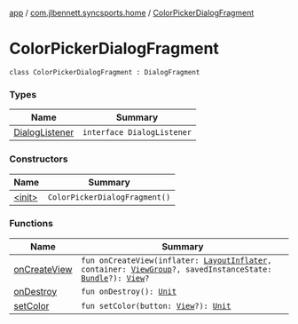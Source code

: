 [app](../../index.md) / [com.jlbennett.syncsports.home](../index.md) / [ColorPickerDialogFragment](./index.md)

# ColorPickerDialogFragment

`class ColorPickerDialogFragment : DialogFragment`

### Types

| Name | Summary |
|---|---|
| [DialogListener](-dialog-listener/index.md) | `interface DialogListener` |

### Constructors

| Name | Summary |
|---|---|
| [&lt;init&gt;](-init-.md) | `ColorPickerDialogFragment()` |

### Functions

| Name | Summary |
|---|---|
| [onCreateView](on-create-view.md) | `fun onCreateView(inflater: `[`LayoutInflater`](https://developer.android.com/reference/android/view/LayoutInflater.html)`, container: `[`ViewGroup`](https://developer.android.com/reference/android/view/ViewGroup.html)`?, savedInstanceState: `[`Bundle`](https://developer.android.com/reference/android/os/Bundle.html)`?): `[`View`](https://developer.android.com/reference/android/view/View.html)`?` |
| [onDestroy](on-destroy.md) | `fun onDestroy(): `[`Unit`](https://kotlinlang.org/api/latest/jvm/stdlib/kotlin/-unit/index.html) |
| [setColor](set-color.md) | `fun setColor(button: `[`View`](https://developer.android.com/reference/android/view/View.html)`?): `[`Unit`](https://kotlinlang.org/api/latest/jvm/stdlib/kotlin/-unit/index.html) |
